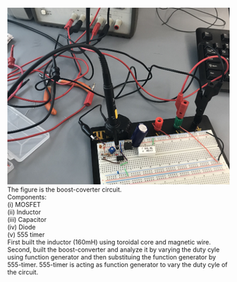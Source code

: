 <br>
<img height="400" src="https://github.com/MahdiulChowdhury/Power_Electronics/blob/master/images/IMG_4889.jpg" />
<br>
The figure is the boost-coverter circuit.<br> 
Components: <br> 
(i) MOSFET <br>
(ii) Inductor <br>
(iii) Capacitor <br>
(iv) Diode <br>
(v) 555 timer <br>
First built the inductor (160mH) using  toroidal core and magnetic wire. <br> 
Second, built the boost-converter and analyze it by varying the duty cyle using function generator and then substituing the function generator by 555-timer. 555-timer is acting as function generator to vary the duty cyle of the circuit. <br> 



